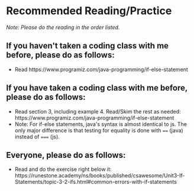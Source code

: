 <h1>Recommended Reading/Practice</h1>
<em>Note: Please do the reading in the order listed.</em>


<h2>If you haven't taken a coding class with me before, please do as follows:</h2>
<ul><li>Read https://www.programiz.com/java-programming/if-else-statement </li></ul>

<h2>If you have taken a coding class with me before, please do as follows: </h2>
<ul>
  <li>Read section 3, including example 4. Read/Skim the rest as needed: https://www.programiz.com/java-programming/if-else-statement</li>
  <li>Note: For if-else statements, java's syntax is almost identical to js. The only major difference is that testing for equality is done with <code>==</code> (java) instead of <code>===</code> (js).</li>
</ul>

<h2>Everyone, please do as follows:</h2>
<ul>
  <li>Read and do the exercise right below it: https://runestone.academy/ns/books/published/csawesome/Unit3-If-Statements/topic-3-2-ifs.html#common-errors-with-if-statements</li>
</ul>
